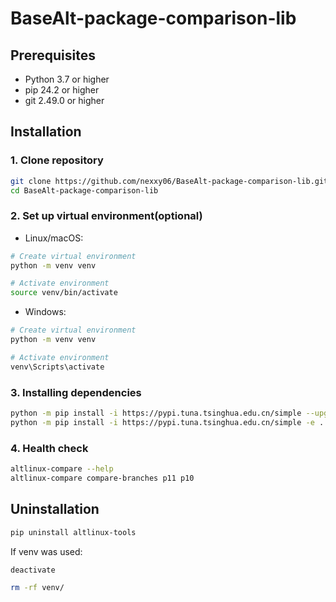 # BaseAlt-package-comparison-lib

## Prerequisites
- Python 3.7 or higher
- pip 24.2 or higher
- git 2.49.0 or higher

## Installation
### 1. Clone repository
```bash
git clone https://github.com/nexxy06/BaseAlt-package-comparison-lib.git
cd BaseAlt-package-comparison-lib
```
### 2. Set up virtual environment(optional)
- Linux/macOS:
```bash
# Create virtual environment
python -m venv venv

# Activate environment
source venv/bin/activate
```

- Windows:
```bash
# Create virtual environment
python -m venv venv

# Activate environment  
venv\Scripts\activate
```
### 3. Installing dependencies
```bash
python -m pip install -i https://pypi.tuna.tsinghua.edu.cn/simple --upgrade pip setuptools wheel
python -m pip install -i https://pypi.tuna.tsinghua.edu.cn/simple -e .
```
### 4. Health check
```bash
altlinux-compare --help
altlinux-compare compare-branches p11 p10
```

## Uninstallation
```bash
pip uninstall altlinux-tools
```
If venv was used:
```bash
deactivate
```
```bash
rm -rf venv/
```